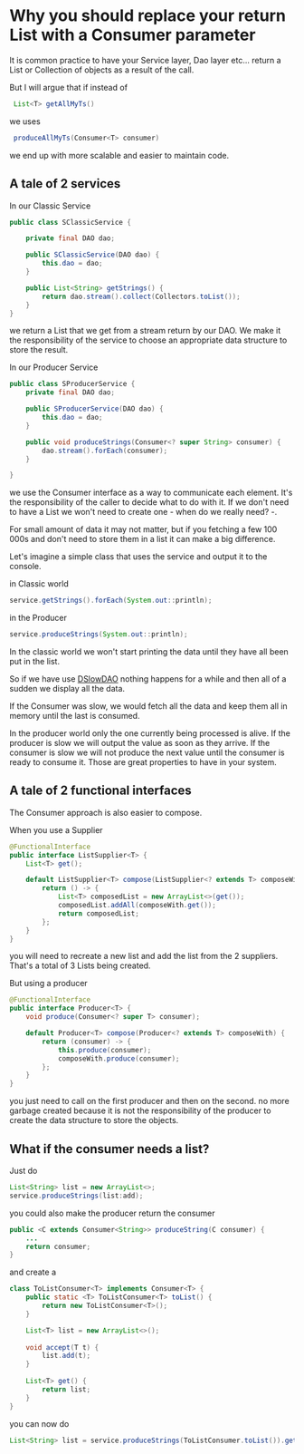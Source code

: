 # Why you should replace your return List<T> with a Consumer<T> parameter

It is common practice to have your Service layer, Dao layer etc... 
return a List or Collection of objects as a result of the call.

But I will argue that if instead of

```java
 List<T> getAllMyTs()
```

we uses

```java
 produceAllMyTs(Consumer<T> consumer)
```

we end up with more scalable and easier to maintain code.

## A tale of 2 services
 
In our Classic Service 

```java
public class SClassicService {

    private final DAO dao;

    public SClassicService(DAO dao) {
        this.dao = dao;
    }

    public List<String> getStrings() {
        return dao.stream().collect(Collectors.toList());
    }
}
```

we return a List<String> that we get from a stream return by our DAO. We make it the
responsibility of the service to choose an appropriate data structure to store the result.

In our Producer Service

```java
public class SProducerService {
    private final DAO dao;

    public SProducerService(DAO dao) {
        this.dao = dao;
    }

    public void produceStrings(Consumer<? super String> consumer) {
        dao.stream().forEach(consumer);
    }

}
```

we use the Consumer interface as a way to communicate each element. 
It's the responsibility of the caller to decide what to do with it. 
If we don't need to have a List we won't need to create one - when do we really need? -.

For small amount of data it may not matter, but if you fetching a few 100 000s and don't need to 
store them in a list it can make a big difference.

Let's imagine a simple class that uses the service and output it to the console.

in Classic world 
```java
service.getStrings().forEach(System.out::println);
```

in the Producer 
```java
service.produceStrings(System.out::println);
```

In the classic world we won't start printing the data until 
they have all been put in the list.

So if we have use [DSlowDAO](src/main/java/io/github/arnaudroger/consumer/service/DSlowDAO.java) nothing happens for a while and then all of a sudden we display all
the data.

If the Consumer was slow, we would fetch all the data and keep them all in memory until the last is consumed.


In the producer world only the one currently being processed is alive. If the producer is slow 
we will output the value as soon as they arrive. If the consumer is slow we will not
produce the next value until the consumer is ready to consume it.
Those are great properties to have in your system. 


## A tale of 2 functional interfaces

The Consumer approach is also easier to compose.

When you use a Supplier 
```java
@FunctionalInterface
public interface ListSupplier<T> {
    List<T> get();

    default ListSupplier<T> compose(ListSupplier<? extends T> composeWith) {
        return () -> {
            List<T> composedList = new ArrayList<>(get());
            composedList.addAll(composeWith.get());
            return composedList;
        };
    }
}
```

you will need to recreate a new list and add the list from the 
2 suppliers. That's a total of 3 Lists being created.


But using a producer

```java
@FunctionalInterface
public interface Producer<T> {
    void produce(Consumer<? super T> consumer);

    default Producer<T> compose(Producer<? extends T> composeWith) {
        return (consumer) -> {
            this.produce(consumer);
            composeWith.produce(consumer);
        };
    }
}
```

you just need to call on the first producer and then on the second.
no more garbage created because it is not the responsibility of the producer
to create the data structure to store the objects.


## What if the consumer needs a list?

Just do 

```java
List<String> list = new ArrayList<>;
service.produceStrings(list:add);
```

you could also make the producer return the consumer 

```java
public <C extends Consumer<String>> produceString(C consumer) {
    ...
    return consumer;
}
```

and create a 
```java
class ToListConsumer<T> implements Consumer<T> {
    public static <T> ToListConsumer<T> toList() {
        return new ToListConsumer<T>();
    }

    List<T> list = new ArrayList<>();
    
    void accept(T t) {
        list.add(t);
    }
    
    List<T> get() {
        return list;
    }
}

```

you can now do 
```java
List<String> list = service.produceStrings(ToListConsumer.toList()).get();
```
